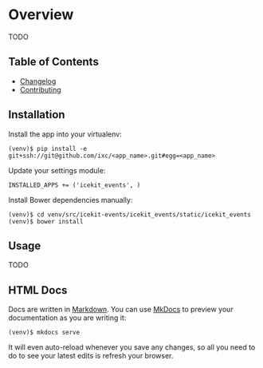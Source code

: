 # Overview

TODO

## Table of Contents

  * [Changelog]
  * [Contributing]

## Installation

Install the app into your virtualenv:

    (venv)$ pip install -e git+ssh://git@github.com/ixc/<app_name>.git#egg=<app_name>

Update your settings module:

    INSTALLED_APPS += ('icekit_events', )

Install Bower dependencies manually:

    (venv)$ cd venv/src/icekit-events/icekit_events/static/icekit_events
    (venv)$ bower install

## Usage

TODO

## HTML Docs

Docs are written in [Markdown]. You can use [MkDocs] to preview your
documentation as you are writing it:

    (venv)$ mkdocs serve

It will even auto-reload whenever you save any changes, so all you need to do
to see your latest edits is refresh your browser.

[Changelog]: changelog.md
[Contributing]: contributing.md
[Markdown]: http://daringfireball.net/projects/markdown/
[MkDocs]: http://mkdocs.org
